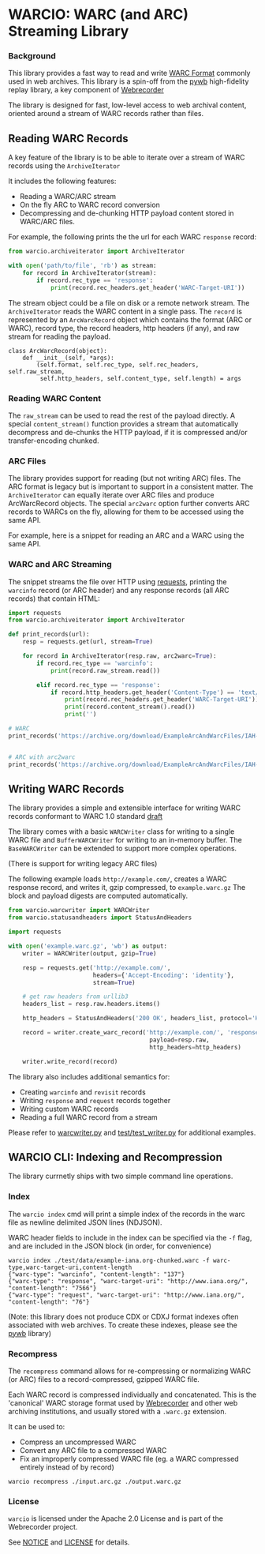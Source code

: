 # WARCIO: WARC (and ARC) Streaming Library

### Background

This library provides a fast way to read and write [WARC Format](https://en.wikipedia.org/wiki/Web_ARChive) commonly used in web archives.
This library is a spin-off from the [pywb](https://github.com/ikreymer/pywb) high-fidelity replay library, a key component of [Webrecorder](https://github.com/webrecorder/webrecorder)

The library is designed for fast, low-level access to web archival content, oriented around a stream of WARC records rather than files.

## Reading WARC Records

A key feature of the library is to be able to iterate over a stream of WARC records using the `ArchiveIterator`

It includes the following features:
- Reading a WARC/ARC stream
- On the fly ARC to WARC record conversion
- Decompressing and de-chunking HTTP payload content stored in WARC/ARC files.

For example, the following prints the the url for each WARC `response` record:

```python
from warcio.archiveiterator import ArchiveIterator

with open('path/to/file', 'rb') as stream:
    for record in ArchiveIterator(stream):
        if record.rec_type == 'response':
            print(record.rec_headers.get_header('WARC-Target-URI'))
```

The stream object could be a file on disk or a remote network stream. The `ArchiveIterator` reads the WARC content in a single pass.
The `record` is represented by an `ArcWarcRecord` object which contains the format (ARC or WARC), record type, the record headers, http headers (if any), and raw stream for reading the payload.

```
class ArcWarcRecord(object):
    def __init__(self, *args):
        (self.format, self.rec_type, self.rec_headers, self.raw_stream,
         self.http_headers, self.content_type, self.length) = args
```

### Reading WARC Content

The `raw_stream` can be used to read the rest of the payload directly.
A special `content_stream()` function provides a stream that automatically decompress and de-chunks the HTTP payload, if it is compressed and/or transfer-encoding chunked.


### ARC Files

The library provides support for reading (but not writing ARC) files. The ARC format is legacy but is important to support in a consistent matter. The `ArchiveIterator` can equally iterate over ARC files and produce ArcWarcRecord objects. The special `arc2warc` option further converts ARC records to WARCs on the fly, allowing for them to be accessed using the same API.

For example, here is a snippet for reading an ARC and a WARC using the same API.

### WARC and ARC Streaming

The snippet streams the file over HTTP using [requests](http://docs.python-requests.org/en/master/), printing the `warcinfo` record (or ARC header) and any response records (all ARC records) that contain HTML:

```python
import requests
from warcio.archiveiterator import ArchiveIterator

def print_records(url):
    resp = requests.get(url, stream=True)

    for record in ArchiveIterator(resp.raw, arc2warc=True):
        if record.rec_type == 'warcinfo':
            print(record.raw_stream.read())

        elif record.rec_type == 'response':
            if record.http_headers.get_header('Content-Type') == 'text/html':
                print(record.rec_headers.get_header('WARC-Target-URI'))
                print(record.content_stream().read())
                print('')

# WARC
print_records('https://archive.org/download/ExampleArcAndWarcFiles/IAH-20080430204825-00000-blackbook.warc.gz')


# ARC with arc2warc
print_records('https://archive.org/download/ExampleArcAndWarcFiles/IAH-20080430204825-00000-blackbook.arc.gz')
```

## Writing WARC Records

The library provides a simple and extensible interface for writing WARC records conformant to WARC 1.0 standard [draft](bibnum.bnf.fr/WARC/WARC_ISO_28500_version1_latestdraft.pdf)

The library comes with a basic `WARCWriter` class for writing to a single WARC file and `BufferWARCWriter` for writing to an in-memory buffer. The `BaseWARCWriter` can be extended to support more complex operations.

(There is support for writing legacy ARC files)

The following example loads `http://example.com/`, creates a WARC response record, and writes it, gzip compressed, to `example.warc.gz`
The block and payload digests are computed automatically.


```python
from warcio.warcwriter import WARCWriter
from warcio.statusandheaders import StatusAndHeaders

import requests

with open('example.warc.gz', 'wb') as output:
    writer = WARCWriter(output, gzip=True)

    resp = requests.get('http://example.com/',
                        headers={'Accept-Encoding': 'identity'},
                        stream=True)

    # get raw headers from urllib3
    headers_list = resp.raw.headers.items()

    http_headers = StatusAndHeaders('200 OK', headers_list, protocol='HTTP/1.0')

    record = writer.create_warc_record('http://example.com/', 'response',
                                        payload=resp.raw,
                                        http_headers=http_headers)

    writer.write_record(record)
```

The library also includes additional semantics for:
- Creating `warcinfo` and `revisit` records
- Writing `response` and `request` records together
- Writing custom WARC records
- Reading a full WARC record from a stream

Please refer to [warcwriter.py](warcio/warcwriter.py) and [test/test_writer.py](test/test_writer.py) for additional examples.

## WARCIO CLI: Indexing and Recompression

The library currnetly ships with two simple command line operations.

### Index

The `warcio index` cmd will print a simple index of the records in the warc file as newline delimited JSON lines (NDJSON).

WARC header fields to include in the index can be specified via the `-f` flag, and are included in the JSON block (in order, for convenience)

```
warcio index ./test/data/example-iana.org-chunked.warc -f warc-type,warc-target-uri,content-length
{"warc-type": "warcinfo", "content-length": "137"}
{"warc-type": "response", "warc-target-uri": "http://www.iana.org/", "content-length": "7566"}
{"warc-type": "request", "warc-target-uri": "http://www.iana.org/", "content-length": "76"}
```

(Note: this library does not produce CDX or CDXJ format indexes often associated with web archives. To create these indexes, please see the [pywb](https://github.com/ikreymer/pywb) library)

### Recompress

The `recompress` command allows for re-compressing or normalizing WARC (or ARC) files to a record-compressed, gzipped WARC file.

Each WARC record is compressed individually and concatenated. This is the 'canonical' WARC storage format used by [Webrecorder](https://github.com/webrecorder/webrecorder) and other web archiving institutions, and usually stored with a `.warc.gz` extension.

It can be used to:
  - Compress an uncompressed WARC
  - Convert any ARC file to a compressed WARC
  - Fix an improperly compressed WARC file (eg. a WARC compressed entirely instead of by record)
  
```
warcio recompress ./input.arc.gz ./output.warc.gz
```

### License

`warcio` is licensed under the Apache 2.0 License and is part of the Webrecorder project.

See [NOTICE](NOTICE) and [LICENSE](LICENSE) for details.



